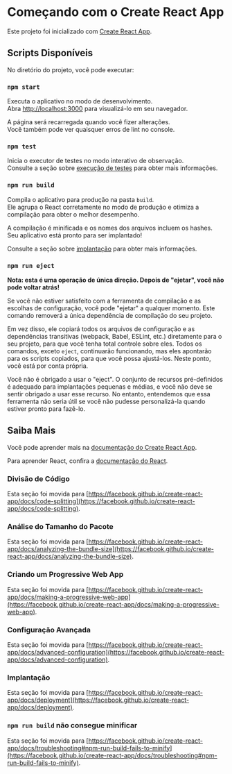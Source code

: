 # Começando com o Create React App

Este projeto foi inicializado com [Create React App](https://github.com/facebook/create-react-app).

## Scripts Disponíveis

No diretório do projeto, você pode executar:

### `npm start`

Executa o aplicativo no modo de desenvolvimento.\
Abra [http://localhost:3000](http://localhost:3000) para visualizá-lo em seu navegador.

A página será recarregada quando você fizer alterações.\
Você também pode ver quaisquer erros de lint no console.

### `npm test`

Inicia o executor de testes no modo interativo de observação.\
Consulte a seção sobre [execução de testes](https://facebook.github.io/create-react-app/docs/running-tests) para obter mais informações.

### `npm run build`

Compila o aplicativo para produção na pasta `build`.\
Ele agrupa o React corretamente no modo de produção e otimiza a compilação para obter o melhor desempenho.

A compilação é minificada e os nomes dos arquivos incluem os hashes.\
Seu aplicativo está pronto para ser implantado!

Consulte a seção sobre [implantação](https://facebook.github.io/create-react-app/docs/deployment) para obter mais informações.

### `npm run eject`

**Nota: esta é uma operação de única direção. Depois de "ejetar", você não pode voltar atrás!**

Se você não estiver satisfeito com a ferramenta de compilação e as escolhas de configuração, você pode "ejetar" a qualquer momento. Este comando removerá a única dependência de compilação do seu projeto.

Em vez disso, ele copiará todos os arquivos de configuração e as dependências transitivas (webpack, Babel, ESLint, etc.) diretamente para o seu projeto, para que você tenha total controle sobre eles. Todos os comandos, exceto `eject`, continuarão funcionando, mas eles apontarão para os scripts copiados, para que você possa ajustá-los. Neste ponto, você está por conta própria.

Você não é obrigado a usar o "eject". O conjunto de recursos pré-definidos é adequado para implantações pequenas e médias, e você não deve se sentir obrigado a usar esse recurso. No entanto, entendemos que essa ferramenta não seria útil se você não pudesse personalizá-la quando estiver pronto para fazê-lo.

## Saiba Mais

Você pode aprender mais na [documentação do Create React App](https://facebook.github.io/create-react-app/docs/getting-started).

Para aprender React, confira a [documentação do React](https://reactjs.org/).

### Divisão de Código

Esta seção foi movida para [https://facebook.github.io/create-react-app/docs/code-splitting](https://facebook.github.io/create-react-app/docs/code-splitting).

### Análise do Tamanho do Pacote

Esta seção foi movida para [https://facebook.github.io/create-react-app/docs/analyzing-the-bundle-size](https://facebook.github.io/create-react-app/docs/analyzing-the-bundle-size).

### Criando um Progressive Web App

Esta seção foi movida para [https://facebook.github.io/create-react-app/docs/making-a-progressive-web-app](https://facebook.github.io/create-react-app/docs/making-a-progressive-web-app).

### Configuração Avançada

Esta seção foi movida para [https://facebook.github.io/create-react-app/docs/advanced-configuration](https://facebook.github.io/create-react-app/docs/advanced-configuration).

### Implantação

Esta seção foi movida para [https://facebook.github.io/create-react-app/docs/deployment](https://facebook.github.io/create-react-app/docs/deployment).

### `npm run build` não consegue minificar

Esta seção foi movida para [https://facebook.github.io/create-react-app/docs/troubleshooting#npm-run-build-fails-to-minify](https://facebook.github.io/create-react-app/docs/troubleshooting#npm-run-build-fails-to-minify).
